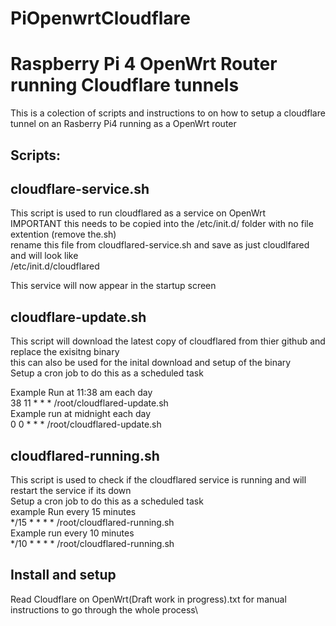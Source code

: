 # PiOpenwrtCloudflare
# Raspberry Pi 4 OpenWrt Router running Cloudflare tunnels

This is a colection of scripts and instructions to on how to setup a cloudflare tunnel on an Rasberry Pi4 running as a OpenWrt router

## Scripts:
## cloudflare-service.sh

  This script is used to run cloudflared as a service on OpenWrt\
  IMPORTANT this needs to be copied into the /etc/init.d/ folder with no file extention (remove the.sh)\
  rename this file from cloudflared-service.sh and save as just cloudlfared and will look like\
  /etc/init.d/cloudflared
  
  This service will now appear in the startup screen

## cloudflare-update.sh

  This script will download the latest copy of cloudflared from thier github and replace the exisitng binary\
  this can also be used for the inital download and setup of the binary\
  Setup a cron job to do this as a scheduled task
  
  Example Run at 11:38 am each day\
  38 11 * * * /root/cloudflared-update.sh\
  Example run at midnight each day\
  0 0 * * * /root/cloudflared-update.sh
  
## cloudflared-running.sh

This script is used to check if the cloudflared service is running and will restart the service if its down\
Setup a cron job to do this as a scheduled task\
example Run every 15 minutes\
*/15  * * * * /root/cloudflared-running.sh\
Example run every 10 minutes\
*/10  * * * * /root/cloudflared-running.sh

## Install and setup
Read Cloudflare on OpenWrt(Draft work in progress).txt for manual instructions to go through the whole process\

